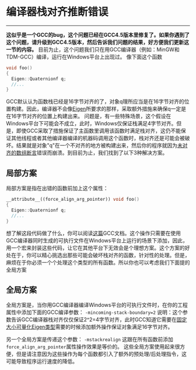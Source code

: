 # 编译器栈对齐推断错误
---
**这似乎是一个GCC的bug，这个问题已经在GCC4.5版本里修复了。如果你遇到了这个问题，请升级到GCC4.5版本，然后告诉我们问题的结果，好方便我们更新这一节的内容。**
目前为止，这个问题我们只在用GCC编译器（例如：MinGW和TDM-GCC）编译，运行在Windows平台上出现过。
像下面这个函数
```cpp
void foo()
{
  Eigen::Quaternionf q;
  //...
}
```
GCC默认认为函数栈已经是16字节对齐的了，对象q理所应当是在16字节对齐的位置构建。因此，编译器不会像[Eigen]所要求的那样，采取额外措施来确保q一定是在16字节对齐的位置上构建出来。
问题是，有一些特殊场景，这个假设在Windows平台下可能会不成立，此时，Windows仅保证栈满足4字节对齐。但是，即使GCC采取了措施保证了主函数里调用该函数时满足栈对齐，这仍不能保证其他线程或者其他编译器编译的机器码调用这个函数时，栈对齐还是可能会被破坏。结果就是对象"q"在一个不对齐的地方被构建出来，然后你的程序就因为[未对齐的数组断言](./UnalignedArrayAssert.md "assertion on unaligned arrays")错误而崩溃。到目前为止，我们找到了以下3种解决方案。

## 局部方案

局部方案是指在出错的函数前加上这个属性：
```cpp
__attribute__((force_align_arg_pointer)) void foo()
{
  Eigen::Quaternionf q;
  //...
}
```
想了解这段代码做了什么，你可以阅读[这篇](http://gcc.gnu.org/onlinedocs/gcc-4.4.0/gcc/Function-Attributes.html#Function-Attributes)GCC文档。这个操作只需要在使用GCC编译器同时生成的可执行文件在Windows平台上运行的场景下添加，因此，用一个宏来封装这些代码，让它在其他平台下无效会是个理想方案。这个方案的好处在于，你可以精心挑选出那些可能会破坏栈对齐的函数，针对性的处理。但是，麻烦在于你必须一个个处理这个类型的所有函数。所以你也可以考虑我们下面提的全局方案

## 全局方案

全局方案是，当你用GCC编译器编译Windows平台的可执行文件时，在你的工程属性中添加下面的GCC编译参数：
` -mincoming-stack-boundary=2 `
说明：这个参数告诉GCC编译器栈对齐仅仅保证2^2=4字节对齐，此时GCC知道它需要在[固定大小可量化Eigen类型](./FixedSizeVectorizable.md)需要的时候添加额外操作保证对象满足16字节对齐。

另一个全局方案是传递这个参数：
` -mstackrealign `
这跟在所有函数前添加`force_align_arg_pointer`属性操作效果是等价的。
这些全局方案使用起来很方便，但是请注意因为这些操作为每个函数都引入了额外的预处理/后处理指令，这可能导致程序运行速度的降低。

[Eigen]:http://eigen.tuxfamily.org/dox/namespaceEigen.html
